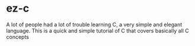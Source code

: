 # ez-c

A lot of people had a lot of trouble learning C, a very simple and elegant language. This is a quick and simple tutorial of C that covers basically all C concepts 
